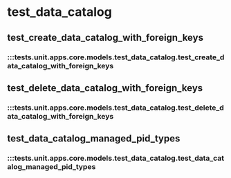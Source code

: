 # test_data_catalog

## test_create_data_catalog_with_foreign_keys

### :::tests.unit.apps.core.models.test_data_catalog.test_create_data_catalog_with_foreign_keys

## test_delete_data_catalog_with_foreign_keys

### :::tests.unit.apps.core.models.test_data_catalog.test_delete_data_catalog_with_foreign_keys

## test_data_catalog_managed_pid_types

### :::tests.unit.apps.core.models.test_data_catalog.test_data_catalog_managed_pid_types

